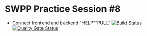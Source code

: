# SWPP Practice Session #8
- Connect frontend and backend
"HELP""PULL"
[![Build
           Status](https://travis-ci.com/swsnu/swppfall2022-team19.svg?branch=main)](https://travis-ci.com/swsnu/swppfall2022-team19)
[![Quality Gate
           Status](https://sonarcloud.io/api/project_badges/measure?project=swsnu_swppfall2022-team19&metric=alert_status)](https://sonarcloud.io/dashboard?id=swsnu_swppfall2022-team19)